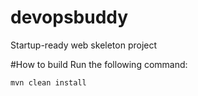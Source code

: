 # devopsbuddy 
Startup-ready web skeleton project

#How to build
Run the following command:
```
mvn clean install
```

